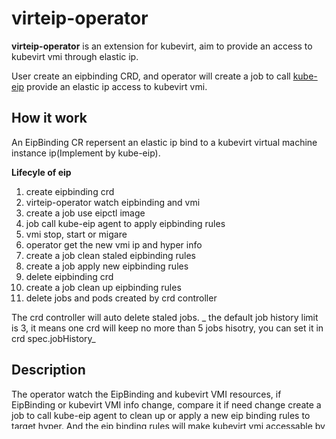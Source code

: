 # virteip-operator
**virteip-operator** is an extension for kubevirt, aim to provide an access to kubevirt vmi through elastic ip.

User create an eipbinding CRD, and operator will create a job to call [kube-eip](https://github.com/lucheng0127/kube-eip) provide an elastic ip access to kubevirt vmi.

## How it work

An EipBinding CR repersent an elastic ip bind to a kubevirt virtual machine instance ip(Implement by kube-eip).

**Lifecyle of eip**

1. create eipbinding crd
2. virteip-operator watch eipbinding and vmi
3. create a job use eipctl image
4. job call kube-eip agent to apply eipbinding rules
5. vmi stop, start or migare
6. operator get the new vmi ip and hyper info
7. create a job clean staled eipbinding rules
8. create a job apply new eipbinding rules
9. delete eipbinding crd
10. create a job clean up eipbinding rules
11. delete jobs and pods created by crd controller

The crd controller will auto delete staled jobs.
_ the default job history limit is 3, it means one crd will keep no more than 5 jobs hisotry, you can set it in crd spec.jobHistory_

## Description
The operator watch the EipBinding and kubevirt VMI resources, if EipBinding or kubevirt VMI info change, compare it if need change create a job to call kube-eip agent to clean up or apply a new eip binding rules to target hyper. And the eip binding rules will make kubevirt vmi accessable by elastic ip defined in EipBinding.

EipBinding Example
```
apiVersion: virteip.github.com/v1
kind: EipBinding
metadata:
  labels:
    app.kubernetes.io/name: eipbinding
    app.kubernetes.io/instance: eipbinding-sample
    app.kubernetes.io/part-of: virteip-operator
    app.kubernetes.io/managed-by: kustomize
    app.kubernetes.io/created-by: virteip-operator
  name: eipbinding-sample
spec:
  vmi: cirros
  eip: 192.168.137.50
```
* vmi: instance name of kubevirt virtual machine
* eip: elastic ipv4 address

## Getting Started

### Prerequisites
- nerdctl version 2.0.0-beta.2+.
- Access to a Kubernetes cluster.

### To Deploy on the cluster
**Current tested IMG**:

* quay.io/shawnlu0127/virteip-operator:20240322-fixcleanup
* quay.io/shawnlu0127/eipctl:20240319 (job pod image)

_The eipctl images x86 only right now, for arm64 check the readme of [kube-eip](https://github.com/lucheng0127/kube-eip) to build arm64 image_

Change the image in code and rebuild the operator image
```
# virteip-operator/internal/controller/eipbinding_controller.go line 44
```
**Build and push your image to the location specified by `IMG`:**

```sh
make docker-build docker-push IMG=<some-registry>/virteip-operator:tag
```

**NOTE:** This image ought to be published in the personal registry you specified. 
And it is required to have access to pull the image from the working environment. 
Make sure you have the proper permission to the registry if the above commands don’t work.

**Install the CRDs into the cluster:**

```sh
make install
```

**Deploy the Manager to the cluster with the image specified by `IMG`:**

```sh
make deploy IMG=<some-registry>/virteip-operator:tag
```

> **NOTE**: If you encounter RBAC errors, you may need to grant yourself cluster-admin 
privileges or be logged in as admin.

**Create instances of your solution**
You can apply the samples (examples) from the config/sample:

```sh
kubectl apply -k config/samples/
```

>**NOTE**: Ensure that the samples has default values to test it out.

### To Uninstall
**Delete the instances (CRs) from the cluster:**

```sh
kubectl delete -k config/samples/
```

**Delete the APIs(CRDs) from the cluster:**

```sh
make uninstall
```

**UnDeploy the controller from the cluster:**

```sh
make undeploy
```

## Project Distribution

Following are the steps to build the installer and distribute this project to users.

1. Build the installer for the image built and published in the registry:

```sh
make build-installer IMG=<some-registry>/virteip-operator:tag
```

NOTE: The makefile target mentioned above generates an 'install.yaml'
file in the dist directory. This file contains all the resources built
with Kustomize, which are necessary to install this project without
its dependencies.

2. Using the installer

Users can just run kubectl apply -f <URL for YAML BUNDLE> to install the project, i.e.:

```sh
kubectl apply -f https://raw.githubusercontent.com/<org>/virteip-operator/<tag or branch>/dist/install.yaml
```

## Contributing
// TODO(user): Add detailed information on how you would like others to contribute to this project

**NOTE:** Run `make help` for more information on all potential `make` targets

More information can be found via the [Kubebuilder Documentation](https://book.kubebuilder.io/introduction.html)

## License

Copyright 2024.

Licensed under the Apache License, Version 2.0 (the "License");
you may not use this file except in compliance with the License.
You may obtain a copy of the License at

    http://www.apache.org/licenses/LICENSE-2.0

Unless required by applicable law or agreed to in writing, software
distributed under the License is distributed on an "AS IS" BASIS,
WITHOUT WARRANTIES OR CONDITIONS OF ANY KIND, either express or implied.
See the License for the specific language governing permissions and
limitations under the License.

